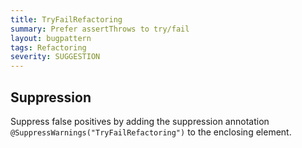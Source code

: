 ```yaml
---
title: TryFailRefactoring
summary: Prefer assertThrows to try/fail
layout: bugpattern
tags: Refactoring
severity: SUGGESTION
---
```


<!--
*** AUTO-GENERATED, DO NOT MODIFY ***
To make changes, edit the @BugPattern annotation or the explanation in docs/bugpattern.
-->



## Suppression
Suppress false positives by adding the suppression annotation `@SuppressWarnings("TryFailRefactoring")` to the enclosing element.
